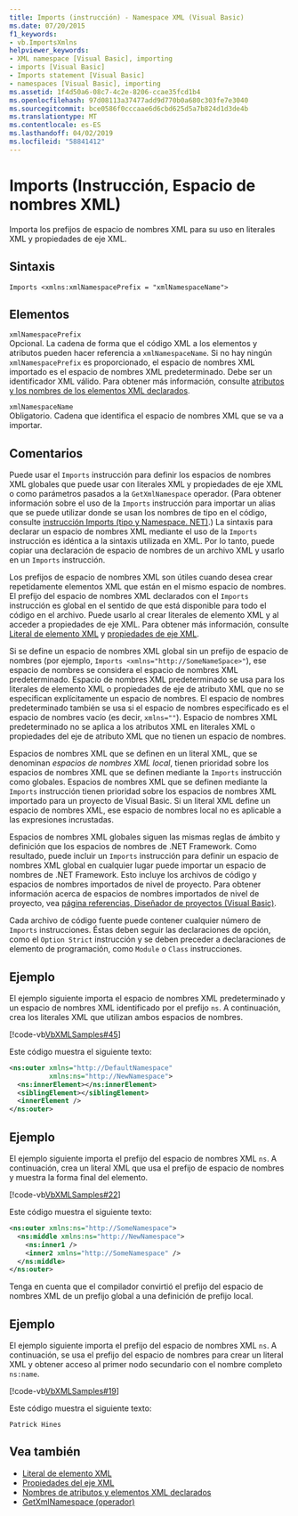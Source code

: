 ```yaml
---
title: Imports (instrucción) - Namespace XML (Visual Basic)
ms.date: 07/20/2015
f1_keywords:
- vb.ImportsXmlns
helpviewer_keywords:
- XML namespace [Visual Basic], importing
- imports [Visual Basic]
- Imports statement [Visual Basic]
- namespaces [Visual Basic], importing
ms.assetid: 1f4d50a6-08c7-4c2e-8206-ccae35fcd1b4
ms.openlocfilehash: 97d08113a37477add9d770b0a680c303fe7e3040
ms.sourcegitcommit: bce0586f0cccaae6d6cbd625d5a7b824d1d3de4b
ms.translationtype: MT
ms.contentlocale: es-ES
ms.lasthandoff: 04/02/2019
ms.locfileid: "58841412"
---
```

# <a name="imports-statement-xml-namespace"></a>Imports (Instrucción, Espacio de nombres XML)
Importa los prefijos de espacio de nombres XML para su uso en literales XML y propiedades de eje XML.  
  
## <a name="syntax"></a>Sintaxis  
  
```  
Imports <xmlns:xmlNamespacePrefix = "xmlNamespaceName">  
```  
  
## <a name="parts"></a>Elementos  
 `xmlNamespacePrefix`  
 Opcional. La cadena de forma que el código XML a los elementos y atributos pueden hacer referencia a `xmlNamespaceName`. Si no hay ningún `xmlNamespacePrefix` es proporcionado, el espacio de nombres XML importado es el espacio de nombres XML predeterminado. Debe ser un identificador XML válido. Para obtener más información, consulte [atributos y los nombres de los elementos XML declarados](../../../visual-basic/programming-guide/language-features/xml/names-of-declared-xml-elements-and-attributes.md).  
  
 `xmlNamespaceName`  
 Obligatorio. Cadena que identifica el espacio de nombres XML que se va a importar.  
  
## <a name="remarks"></a>Comentarios  
 Puede usar el `Imports` instrucción para definir los espacios de nombres XML globales que puede usar con literales XML y propiedades de eje XML o como parámetros pasados a la `GetXmlNamespace` operador. (Para obtener información sobre el uso de la `Imports` instrucción para importar un alias que se puede utilizar donde se usan los nombres de tipo en el código, consulte [instrucción Imports (tipo y Namespace. NET)](../../../visual-basic/language-reference/statements/imports-statement-net-namespace-and-type.md).) La sintaxis para declarar un espacio de nombres XML mediante el uso de la `Imports` instrucción es idéntica a la sintaxis utilizada en XML. Por lo tanto, puede copiar una declaración de espacio de nombres de un archivo XML y usarlo en un `Imports` instrucción.  
  
 Los prefijos de espacio de nombres XML son útiles cuando desea crear repetidamente elementos XML que están en el mismo espacio de nombres. El prefijo del espacio de nombres XML declarados con el `Imports` instrucción es global en el sentido de que está disponible para todo el código en el archivo. Puede usarlo al crear literales de elemento XML y al acceder a propiedades de eje XML. Para obtener más información, consulte [Literal de elemento XML](../../../visual-basic/language-reference/xml-literals/xml-element-literal.md) y [propiedades de eje XML](../../../visual-basic/language-reference/xml-axis/index.md).  
  
 Si se define un espacio de nombres XML global sin un prefijo de espacio de nombres (por ejemplo, `Imports <xmlns="http://SomeNameSpace>"`), ese espacio de nombres se considera el espacio de nombres XML predeterminado. Espacio de nombres XML predeterminado se usa para los literales de elemento XML o propiedades de eje de atributo XML que no se especifican explícitamente un espacio de nombres. El espacio de nombres predeterminado también se usa si el espacio de nombres especificado es el espacio de nombres vacío (es decir, `xmlns=""`). Espacio de nombres XML predeterminado no se aplica a los atributos XML en literales XML o propiedades del eje de atributo XML que no tienen un espacio de nombres.  
  
 Espacios de nombres XML que se definen en un literal XML, que se denominan *espacios de nombres XML local*, tienen prioridad sobre los espacios de nombres XML que se definen mediante la `Imports` instrucción como globales. Espacios de nombres XML que se definen mediante la `Imports` instrucción tienen prioridad sobre los espacios de nombres XML importado para un proyecto de Visual Basic. Si un literal XML define un espacio de nombres XML, ese espacio de nombres local no es aplicable a las expresiones incrustadas.  
  
 Espacios de nombres XML globales siguen las mismas reglas de ámbito y definición que los espacios de nombres de .NET Framework. Como resultado, puede incluir un `Imports` instrucción para definir un espacio de nombres XML global en cualquier lugar puede importar un espacio de nombres de .NET Framework. Esto incluye los archivos de código y espacios de nombres importados de nivel de proyecto. Para obtener información acerca de espacios de nombres importados de nivel de proyecto, vea [página referencias, Diseñador de proyectos (Visual Basic)](/visualstudio/ide/reference/references-page-project-designer-visual-basic).  
  
 Cada archivo de código fuente puede contener cualquier número de `Imports` instrucciones. Éstas deben seguir las declaraciones de opción, como el `Option Strict` instrucción y se deben preceder a declaraciones de elemento de programación, como `Module` o `Class` instrucciones.  
  
## <a name="example"></a>Ejemplo  
 El ejemplo siguiente importa el espacio de nombres XML predeterminado y un espacio de nombres XML identificado por el prefijo `ns`. A continuación, crea los literales XML que utilizan ambos espacios de nombres.  
  
 [!code-vb[VbXMLSamples#45](~/samples/snippets/visualbasic/VS_Snippets_VBCSharp/VbXMLSamples/VB/Module1.vb#45)]  
  
 Este código muestra el siguiente texto:  
  
```xml  
<ns:outer xmlns="http://DefaultNamespace"   
          xmlns:ns="http://NewNamespace">  
  <ns:innerElement></ns:innerElement>  
  <siblingElement></siblingElement>  
  <innerElement />  
</ns:outer>  
```  
  
## <a name="example"></a>Ejemplo  
 El ejemplo siguiente importa el prefijo del espacio de nombres XML `ns`. A continuación, crea un literal XML que usa el prefijo de espacio de nombres y muestra la forma final del elemento.  
  
 [!code-vb[VbXMLSamples#22](~/samples/snippets/visualbasic/VS_Snippets_VBCSharp/VbXMLSamples/VB/XMLSamples10.vb#22)]  
  
 Este código muestra el siguiente texto:  
  
```xml  
<ns:outer xmlns:ns="http://SomeNamespace">  
  <ns:middle xmlns:ns="http://NewNamespace">  
    <ns:inner1 />  
    <inner2 xmlns="http://SomeNamespace" />  
  </ns:middle>  
</ns:outer>  
```  
  
 Tenga en cuenta que el compilador convirtió el prefijo del espacio de nombres XML de un prefijo global a una definición de prefijo local.  
  
## <a name="example"></a>Ejemplo  
 El ejemplo siguiente importa el prefijo del espacio de nombres XML `ns`. A continuación, se usa el prefijo del espacio de nombres para crear un literal XML y obtener acceso al primer nodo secundario con el nombre completo `ns:name`.  
  
 [!code-vb[VbXMLSamples#19](~/samples/snippets/visualbasic/VS_Snippets_VBCSharp/VbXMLSamples/VB/XMLSamples8.vb#19)]  
  
 Este código muestra el siguiente texto:  
  
 `Patrick Hines`  
  
## <a name="see-also"></a>Vea también

- [Literal de elemento XML](../../../visual-basic/language-reference/xml-literals/xml-element-literal.md)
- [Propiedades del eje XML](../../../visual-basic/language-reference/xml-axis/index.md)
- [Nombres de atributos y elementos XML declarados](../../../visual-basic/programming-guide/language-features/xml/names-of-declared-xml-elements-and-attributes.md)
- [GetXmlNamespace (operador)](../../../visual-basic/language-reference/operators/getxmlnamespace-operator.md)
